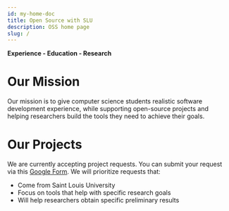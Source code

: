 ```yaml
---
id: my-home-doc
title: Open Source with SLU
description: OSS home page
slug: /
---
```


**Experience - Education - Research**

# Our Mission

Our mission is to give computer science students realistic software development experience, while supporting open-source projects and helping researchers build the tools they need to achieve their goals.

# Our Projects

We are currently accepting project requests. You can submit your request via this [Google Form](https://forms.gle/QwJYztXK5VrXG6K38). We will prioritize requests that:

- Come from Saint Louis University
- Focus on tools that help with specific research goals
- Will help researchers obtain specific preliminary results
